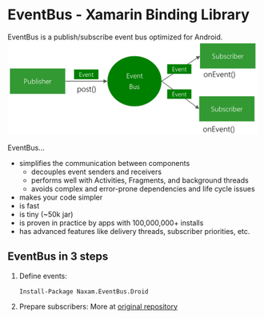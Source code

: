 EventBus - Xamarin Binding Library
========
EventBus is a publish/subscribe event bus optimized for Android.<br/>
<img src="https://github.com/greenrobot/EventBus/blob/master/EventBus-Publish-Subscribe.png" width="500" height="187"/>

EventBus...

 * simplifies the communication between components
    * decouples event senders and receivers
    * performs well with Activities, Fragments, and background threads
    * avoids complex and error-prone dependencies and life cycle issues
 * makes your code simpler
 * is fast
 * is tiny (~50k jar)
 * is proven in practice by apps with 100,000,000+ installs
 * has advanced features like delivery threads, subscriber priorities, etc.

EventBus in 3 steps
-------------------
1. Define events:

    ```  
    Install-Package Naxam.EventBus.Droid
    ```

2. Prepare subscribers:
    More at [original repository](https://github.com/greenrobot/EventBus/blob/master/README.md)